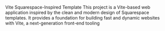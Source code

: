 
Vite Squarespace-Inspired Template
This project is a Vite-based web application inspired by the clean and modern design of Squarespace templates. It provides a foundation for building fast and dynamic websites with Vite, a next-generation front-end tooling
